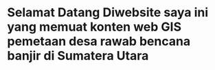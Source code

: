 # Selamat Datang Diwebsite saya ini yang memuat konten web GIS pemetaan desa rawab bencana banjir di Sumatera Utara
